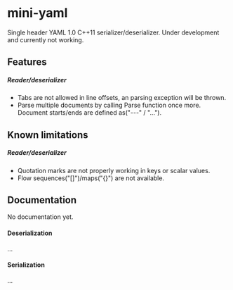 # mini-yaml
Single header YAML 1.0 C++11 serializer/deserializer.
Under development and currently not working.
## Features

##### Reader/deserializer
- Tabs are not allowed in line offsets, an parsing exception will be thrown.
- Parse multiple documents by calling Parse function once more. Document starts/ends are defined as("---" / "...").


## Known limitations
##### Reader/deserializer
- Quotation marks are not properly working in keys or scalar values.
- Flow sequences("[]")/maps("{}") are not available.


## Documentation
No documentation yet.

#### Deserialization
...

#### Serialization
...